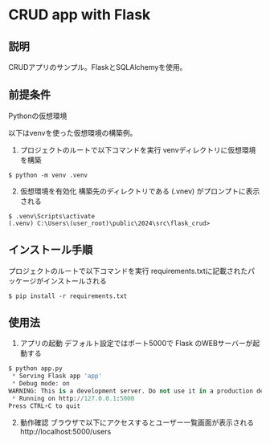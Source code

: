# CRUD app with Flask

## 説明
CRUDアプリのサンプル。FlaskとSQLAlchemyを使用。

## 前提条件
Pythonの仮想環境

以下はvenvを使った仮想環境の構築例。

1. プロジェクトのルートで以下コマンドを実行
venvディレクトリに仮想環境を構築
```
$ python -m venv .venv
```

2. 仮想環境を有効化
構築先のディレクトリである (.vnev) がプロンプトに表示される
```
$ .venv\Scripts\activate
(.venv) C:\Users\(user_root)\public\2024\src\flask_crud>
```

## インストール手順
プロジェクトのルートで以下コマンドを実行
requirements.txtに記載されたパッケージがインストールされる
```
$ pip install -r requirements.txt
```

## 使用法
1. アプリの起動
デフォルト設定ではポート5000で Flask のWEBサーバーが起動する
```python
$ python app.py
 * Serving Flask app 'app'
 * Debug mode: on
WARNING: This is a development server. Do not use it in a production deployment. Use a production WSGI server instead.
 * Running on http://127.0.0.1:5000
Press CTRL+C to quit
```

2. 動作確認
ブラウザで以下にアクセスするとユーザー一覧画面が表示される
http://localhost:5000/users
